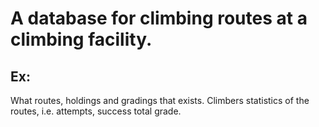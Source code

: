 
# A database for climbing routes at a climbing facility.

## Ex:
What routes, holdings and gradings that exists.
Climbers statistics of the routes, i.e. attempts, success total grade.
